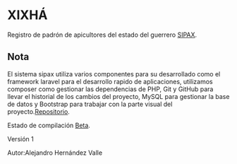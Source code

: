 # XIXHÁ
Registro de padrón de apicultores del estado del guerrero [SIPAX](http://sipax.xixha.com/login).

## Nota
El sistema sipax utiliza varios componentes para su desarrollado como el framework laravel para el desarrollo rapido de aplicaciones, utilizamos composer como gestionar las dependencias de PHP, Git y GitHub para llevar el historial de los cambios del proyecto, MySQL para gestionar la base de datos y Bootstrap para trabajar con la parte visual del proyecto.[Repositorio](https://github.com/NaviBlock/xixha).

Estado de compilación [Beta](#).

Versión 1

Autor:Alejandro Hernández Valle